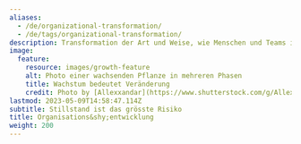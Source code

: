```yaml
---
aliases:
  - /de/organizational-transformation/
  - /de/tags/organizational-transformation/
description: Transformation der Art und Weise, wie Menschen und Teams in Organisationen kommunizieren, zusammenarbeiten und Erfolg messen
image:
  feature:
    resource: images/growth-feature
    alt: Photo einer wachsenden Pflanze in mehreren Phasen
    title: Wachstum bedeutet Veränderung
    credit: Photo by [Allexxandar](https://www.shutterstock.com/g/Allexxandar) on [Shutterstock](https://www.shutterstock.com/image-photo/seedlings-growing-plants-grow-stages-growth-747135766)
lastmod: 2023-05-09T14:58:47.114Z
subtitle: Stillstand ist das grösste Risiko
title: Organisations&shy;entwicklung
weight: 200
---
```

